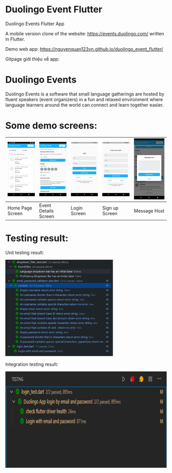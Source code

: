 # Duolingo Event Flutter

Duolingo Events Flutter App

A mobile version clone of the website: https://events.duolingo.com/ written in Flutter.

Demo web app: https://nguyenquan123vn.github.io/duolingo_event_flutter/

Gitpage giới thiệu về app: 

# Duolingo Events
Duolingo Events is a software that small language gatherings are hosted by fluent speakers (event organizers) in a fun and relaxed environment where language learners around the world can connect and learn together easier.

# Some demo screens:
| <img src="https://github.com/nguyenquan123vn/duolingo_event_flutter/blob/master/assets/Screenshot/Home.png" width="200"> | <img src="https://github.com/nguyenquan123vn/duolingo_event_flutter/blob/master/assets/Screenshot/EventDetail.png" width="200"> | <img src="https://github.com/nguyenquan123vn/duolingo_event_flutter/blob/master/assets/Screenshot/LogIn.png" width="200"> | <img src="https://github.com/nguyenquan123vn/duolingo_event_flutter/blob/master/assets/Screenshot/SignUp.png" width="200"> | <img src="https://github.com/nguyenquan123vn/duolingo_event_flutter/blob/master/assets/Screenshot/Modal.png" width="200"> |
| --- | --- | --- | --- | --- |
| Home Page Screen | Event Details Screen | Login Screen | Sign up Screen | Message Host |

# Testing result:
Unit testing result:

<img src="https://github.com/nguyenquan123vn/duolingo_event_flutter/blob/master/assets/Screenshot/unit_testing_pass.PNG" witdth="350" height="300">

Integration testing result: 

<img src="https://github.com/nguyenquan123vn/duolingo_event_flutter/blob/master/assets/Screenshot/integrate_testing_pass.png" witdth="300" height="300">

